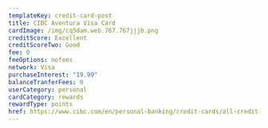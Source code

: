 ```yaml
---
templateKey: credit-card-post
title: CIBC Aventura Visa Card
cardImage: /img/cq5dam.web.767.767jjjb.png
creditScore: Excellent
creditScoreTwo: Good
fee: 0
feeOptions: nofees
network: Visa
purchaseInterest: "19.99"
balanceTranferFees: 0
userCategory: personal
cardCategory: rewards
rewardType: points
href: https://www.cibc.com/en/personal-banking/credit-cards/all-credit-cards/aventura-visa-card.html
---
```

